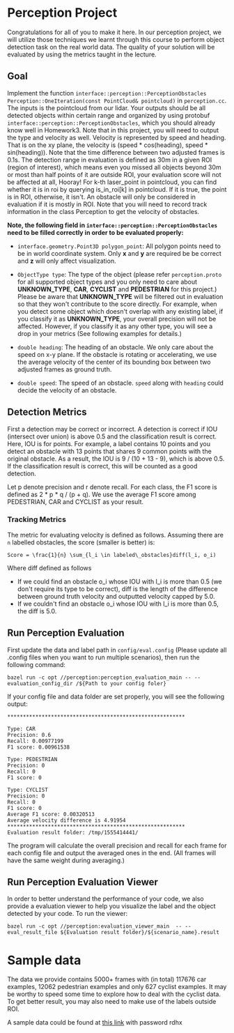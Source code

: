 # Perception Project

Congratulations for all of you to make it here. In our perception project, we will utilize those techniques we learnt
through this course to perform object detection task on the real world data. The quality of your solution will
be evaluated by using the metrics taught in the lecture.

## Goal
Implement the function `interface::perception::PerceptionObstacles Perception::OneIteration(const PointCloud& pointcloud)`
in `perception.cc`. The inputs is the pointcloud from our lidar. Your outputs should be all detected objects within certain range and organized by using
protobuf `interface::perception::PerceptionObstacles`, which you should already know well in Homework3. Note that in this project, you will need to output the type and velocity as well. Velocity is represented by speed and heading. That is on the xy plane, the velocity is (speed * cos(heading), speed * sin(heading)). Note that the time difference between two adjusted frames is 0.1s.
The detection range in evaluation is defined as 30m in a given ROI (region of interest), which means even you missed all objects beyond 30m or most than half points of it are outside ROI, your evaluation score will 
not be affected at all, Hooray!
For k-th laser_point in pointcloud, you can find whether it is in roi by querying is_in_roi[k] in pointcloud. If it is true, the point is in ROI, otherwise, it isn't. An obstacle will only be considered in evaluation if it is mostly in ROI.
Note that you will need to record track information in the class Perception to get the velocity of obstacles.

**Note, the following field in `interface::perception::PerceptionObstacles` need to be filled correctly 
in order to be evaluated properly:**
- `interface.geometry.Point3D polygon_point`: All polygon points need to be in world coordinate system.
Only **x** and **y** are required be be correct and **z** will only affect visualization.

- `ObjectType type`: The type of the object (please refer `perception.proto` for all supported object
types and you only need to care about **UNKNOWN_TYPE**, **CAR**, **CYCLIST** and **PEDESTRIAN** for this project.) Please
be aware that **UNKNOWN_TYPE** will be filtered out in evaluation so that they won't contribute to the score
directly. For example, when you detect some object which doesn't
overlap with any existing label, if you classify it as **UNKNOWN_TYPE**, your overall precision will
not be affected. However, if you classify it as any other type, you will see a drop in your metrics (See following examples for details.)

- `double heading`: The heading of an obstacle. We only care about the speed on x-y plane. If the obstacle is rotating or accelerating, we use the average velocity of the center of its bounding box between two adjusted frames as ground truth.

- `double speed`: The speed of an obstacle. `speed` along with `heading` could decide the velocity of an obstacle.


## Detection Metrics

First a detection may be correct or incorrect. A detection is correct if IOU (intersect over union) is above 0.5 and the classification result is correct. Here, IOU is for points. For example, a label contains 10 points and you detect an obstacle with 13 points that shares 9 common points with the original obstacle. As a result, the IOU is 9 / (10 + 13 - 9), which is above 0.5. If the classification result is correct, this will be counted as a good detection.

Let p denote precision and r denote recall.
For each class, the F1 score is defined as 2 * p * q / (p + q). We use the average F1 score among PEDESTRIAN, CAR and CYCLIST as your result.


### Tracking Metrics

The metric for evaluating velocity is defined as follows. Assuming there are `n` labelled obstacles, the score (smaller is better) is:

```
Score = \frac{1}{n} \sum_{l_i \in labeled\_obstacles}diff(l_i, o_i)
```
Where diff defined as follows
- If we could find an obstacle o_i whose IOU with l_i is more than 0.5 (we don't require its type to be correct), diff is the length of the difference between ground truth velocity and outputted velocity capped by 5.0.
- If we couldn't find an obstacle o_i whose IOU with l_i is more than 0.5, the diff is 5.0. 

## Run Perception Evaluation
First update the data and label path in `config/eval.config` (Please update all .config files when 
you want to run multiple scenarios), then run the following command:

```
bazel run -c opt //perception:perception_evaluation_main -- --evaluation_config_dir /${Path to your config foler}
```

If your config file and data folder are set properly, you will see the following output:

```
*********************************************************

Type: CAR
Precision: 0.6
Recall: 0.00977199
F1 score: 0.00961538

Type: PEDESTRIAN
Precision: 0
Recall: 0
F1 score: 0

Type: CYCLIST
Precision: 0
Recall: 0
F1 score: 0
Average F1 score: 0.00320513
Average velocity difference is 4.91954
*********************************************************
Evaluation result folder: /tmp/1555414441/

```
The program will calculate the overall precision and recall for each frame for each config file and 
output the averaged ones in the end. (All frames will have the same weight during averaging.)

## Run Perception Evaluation Viewer
In order to better understand the performance of your code, we also provide a evaluation viewer to help
you visualize the label and the object detected by your code. To run the viewer:

```
bazel run -c opt //perception:evaluation_viewer_main  -- --eval_result_file ${Evaluation result folder}/${scenario_name}.result
```

# Sample data

The data we provide contains 5000+ frames with (in total) 117676 car examples, 12062 pedestrian examples and only 627 cyclist examples.
It may be worthy to speed some time to explore how to deal with the cyclist data. 
To get better result, you may also need to make use of the labels outside ROI.

A sample data could be found at [this link](https://pan.baidu.com/s/1yZ3_2yzApoGzVRVO-5eI0A) with password rdhx
